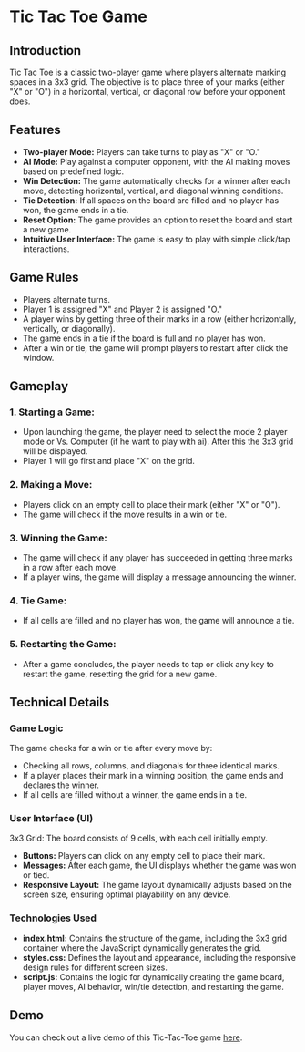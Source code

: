 # Tic Tac Toe Game 

## Introduction

  Tic Tac Toe is a classic two-player game where players alternate marking spaces in a 3x3 grid. The objective is to place three of your marks (either "X" or "O") in a horizontal, vertical, or diagonal row before your opponent does.

## Features

- **Two-player Mode:** Players can take turns to play as "X" or "O."
- **AI Mode:** Play against a computer opponent, with the AI making moves based on predefined logic.
- **Win Detection:** The game automatically checks for a winner after each move, detecting horizontal, vertical, and diagonal winning conditions.
- **Tie Detection:** If all spaces on the board are filled and no player has won, the game ends in a tie.
- **Reset Option:** The game provides an option to reset the board and start a new game.
- **Intuitive User Interface:** The game is easy to play with simple click/tap interactions.

## Game Rules
- Players alternate turns.
- Player 1 is assigned "X" and Player 2 is assigned "O."
- A player wins by getting three of their marks in a row (either horizontally, vertically, or diagonally).
- The game ends in a tie if the board is full and no player has won.
- After a win or tie, the game will prompt players to restart after click the window.


## Gameplay

### 1. Starting a Game:
   - Upon launching the game, the player need to select the mode 2 player mode or Vs. Computer (if he want to play with ai). After this the 3x3 grid will be displayed.
   - Player 1 will go first and place "X" on the grid.
  ### 2. Making a Move:
   - Players click on an empty cell to place their mark (either "X" or "O").
   - The game will check if the move results in a win or tie.
  ### 3. Winning the Game:
   - The game will check if any player has succeeded in getting three marks in a row after each move.
   - If a player wins, the game will display a message announcing the winner.
  ### 4. Tie Game:
   - If all cells are filled and no player has won, the game will announce a tie.
  ### 5. Restarting the Game:
   - After a game concludes, the player needs to tap or click any key to restart the game, resetting the grid for a new game.

     

## Technical Details

### Game Logic
  The game checks for a win or tie after every move by:

  - Checking all rows, columns, and diagonals for three identical marks.
  - If a player places their mark in a winning position, the game ends and declares the winner.
  - If all cells are filled without a winner, the game ends in a tie.


### User Interface (UI)

3x3 Grid: The board consists of 9 cells, with each cell initially empty.
- **Buttons:** Players can click on any empty cell to place their mark.
- **Messages:** After each game, the UI displays whether the game was won or tied.
- **Responsive Layout:** The game layout dynamically adjusts based on the screen size, ensuring optimal playability on any device.

### Technologies Used

- **index.html:** Contains the structure of the game, including the 3x3 grid container where the JavaScript dynamically generates the grid.
- **styles.css:** Defines the layout and appearance, including the responsive design rules for different screen sizes.
- **script.js:** Contains the logic for dynamically creating the game board, player moves, AI behavior, win/tie detection, and restarting the game.

## Demo

You can check out a live demo of this Tic-Tac-Toe game [here](https://root-tester.github.io/Tic-Tac-Toe/Tic-Tac-Toe).



